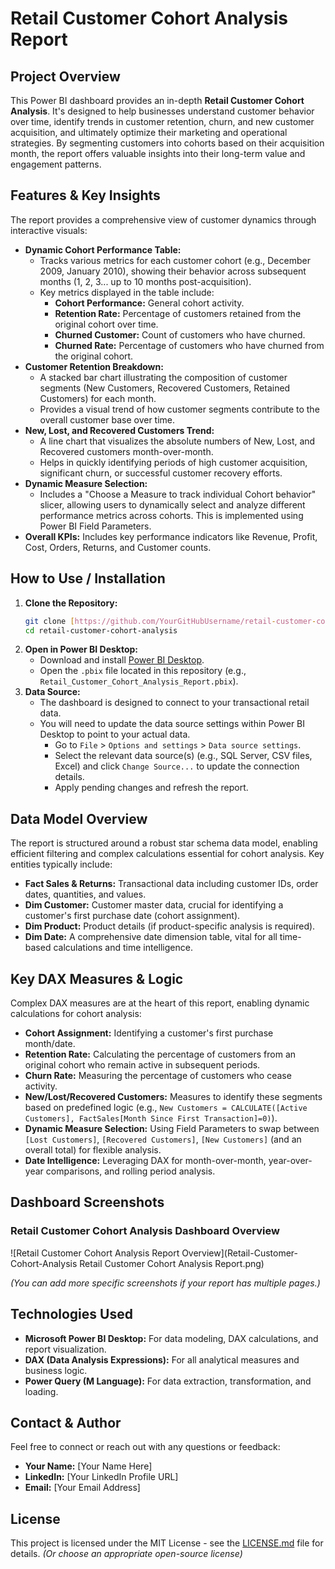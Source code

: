 # Retail Customer Cohort Analysis Report

## Project Overview

This Power BI dashboard provides an in-depth **Retail Customer Cohort Analysis**. It's designed to help businesses understand customer behavior over time, identify trends in customer retention, churn, and new customer acquisition, and ultimately optimize their marketing and operational strategies. By segmenting customers into cohorts based on their acquisition month, the report offers valuable insights into their long-term value and engagement patterns.

## Features & Key Insights

The report provides a comprehensive view of customer dynamics through interactive visuals:

* **Dynamic Cohort Performance Table:**
    * Tracks various metrics for each customer cohort (e.g., December 2009, January 2010), showing their behavior across subsequent months (1, 2, 3... up to 10 months post-acquisition).
    * Key metrics displayed in the table include:
        * **Cohort Performance:** General cohort activity.
        * **Retention Rate:** Percentage of customers retained from the original cohort over time.
        * **Churned Customer:** Count of customers who have churned.
        * **Churned Rate:** Percentage of customers who have churned from the original cohort.
* **Customer Retention Breakdown:**
    * A stacked bar chart illustrating the composition of customer segments (New Customers, Recovered Customers, Retained Customers) for each month.
    * Provides a visual trend of how customer segments contribute to the overall customer base over time.
* **New, Lost, and Recovered Customers Trend:**
    * A line chart that visualizes the absolute numbers of New, Lost, and Recovered customers month-over-month.
    * Helps in quickly identifying periods of high customer acquisition, significant churn, or successful customer recovery efforts.
* **Dynamic Measure Selection:**
    * Includes a "Choose a Measure to track individual Cohort behavior" slicer, allowing users to dynamically select and analyze different performance metrics across cohorts. This is implemented using Power BI Field Parameters.
* **Overall KPIs:** Includes key performance indicators like Revenue, Profit, Cost, Orders, Returns, and Customer counts.

## How to Use / Installation

1.  **Clone the Repository:**
    ```bash
    git clone [https://github.com/YourGitHubUsername/retail-customer-cohort-analysis.git](https://github.com/YourGitHubUsername/retail-customer-cohort-analysis.git)
    cd retail-customer-cohort-analysis
    ```
2.  **Open in Power BI Desktop:**
    * Download and install [Power BI Desktop](https://powerbi.microsoft.com/desktop/).
    * Open the `.pbix` file located in this repository (e.g., `Retail_Customer_Cohort_Analysis_Report.pbix`).
3.  **Data Source:**
    * The dashboard is designed to connect to your transactional retail data.
    * You will need to update the data source settings within Power BI Desktop to point to your actual data.
        * Go to `File` > `Options and settings` > `Data source settings`.
        * Select the relevant data source(s) (e.g., SQL Server, CSV files, Excel) and click `Change Source...` to update the connection details.
        * Apply pending changes and refresh the report.

## Data Model Overview

The report is structured around a robust star schema data model, enabling efficient filtering and complex calculations essential for cohort analysis. Key entities typically include:

* **Fact Sales & Returns:** Transactional data including customer IDs, order dates, quantities, and values.
* **Dim Customer:** Customer master data, crucial for identifying a customer's first purchase date (cohort assignment).
* **Dim Product:** Product details (if product-specific analysis is required).
* **Dim Date:** A comprehensive date dimension table, vital for all time-based calculations and time intelligence.

## Key DAX Measures & Logic

Complex DAX measures are at the heart of this report, enabling dynamic calculations for cohort analysis:

* **Cohort Assignment:** Identifying a customer's first purchase month/date.
* **Retention Rate:** Calculating the percentage of customers from an original cohort who remain active in subsequent periods.
* **Churn Rate:** Measuring the percentage of customers who cease activity.
* **New/Lost/Recovered Customers:** Measures to identify these segments based on predefined logic (e.g., `New Customers = CALCULATE([Active Customers], FactSales[Month Since First Transaction]=0)`).
* **Dynamic Measure Selection:** Using Field Parameters to swap between `[Lost Customers]`, `[Recovered Customers]`, `[New Customers]` (and an overall total) for flexible analysis.
* **Date Intelligence:** Leveraging DAX for month-over-month, year-over-year comparisons, and rolling period analysis.

## Dashboard Screenshots

### Retail Customer Cohort Analysis Dashboard Overview
![Retail Customer Cohort Analysis Report Overview](Retail-Customer-Cohort-Analysis
Retail Customer Cohort Analysis Report.png)


*(You can add more specific screenshots if your report has multiple pages.)*

## Technologies Used

* **Microsoft Power BI Desktop:** For data modeling, DAX calculations, and report visualization.
* **DAX (Data Analysis Expressions):** For all analytical measures and business logic.
* **Power Query (M Language):** For data extraction, transformation, and loading.

## Contact & Author

Feel free to connect or reach out with any questions or feedback:

* **Your Name:** [Your Name Here]
* **LinkedIn:** [Your LinkedIn Profile URL]
* **Email:** [Your Email Address]

## License

This project is licensed under the MIT License - see the [LICENSE.md](LICENSE.md) file for details.
*(Or choose an appropriate open-source license)*
